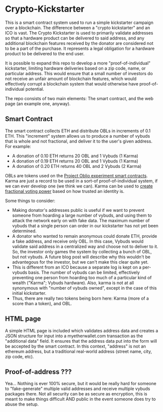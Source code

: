 # Crypto-Kickstarter
This is a smart contract system used to run a simple kickstarter campaign over a blockchain. The difference between a "crypto kickstarter" and an ICO is vast. The Crypto Kickstarter is used to primarily validate addresses so that a hardware product can be delivered to said address, and any additional blockchain features received by the donator are considered not to be a part of the purchase. It represents a legal obligation for a hardware product to be delivered to the end user. 

It is possible to expand this repo to develop a more "proof-of-individual" kickstarter, limiting hardware deliveries based on a zip code, name, or particular address. This would ensure that a small number of investors do not receive an unfair amount of blockchain features, which would effectively corrupt a blockchain system that would otherwise have proof-of-individual potential.

The repo consists of two main elements: The smart contract, and the web page (an example one, anyway).
## Smart Contract
The smart contract collects ETH and distribute OBLs in increments of 0.1 ETH. This "increment" system allows us to produce a number of vybuds that is whole and not fractional, and deliver it to the user's given address. For example:
* 	A donation of 0.10 ETH returns 20 OBL and 1 Vybuds (1 Karma)
* 	A donation of 0.19 ETH returns 20 OBL and 1 Vybuds (1 Karma)
* 	A donation of 0.20 ETH returns 40 OBL and 2 Vybuds (2 Karma)

OBLs are tokens used on the [Project Oblio experiment smart contracts](https://github.com/project-oblio/decentralized-neuroscience-smart-contracts). Karma are just a record to be used in a sort-of proof-of-individual system, if we can ever develop one (we think we can). Karma can be used to [create fractional voting power](https://medium.com/@FEhrsam/blockchain-governance-programming-our-future-c3bfe30f2d74) based on how trusted an identity is.

Some things to consider:
* Making donator's addresses public is useful if we want to prevent someone from hoarding a large number of vybuds, and using them to attack the network early on with fake data. The maximum number of vybuds that a single person can order in our kickstarter has not yet been determined.
* A donator who wanted to remain anonymous could donate ETH, provide a fake address, and receive only OBL. In this case, Vybuds would validate said address in a centralized way and choose not to deliver to it. So, the investor only games the system by collecting a bunch of OBL, but not vybuds. A future blog post will describe why this wouldn't be advantegous for the investor, but we can't make this clear quite yet. 
* This is different from an ICO because a separate log is kept on a per-vybuds basis. The number of vybuds can be limited, effectively preventing one person from hoarding too much of a particular kind of wealth ("Karma"; Vybuds hardware). Also, karma is not at all synonymous with "number of vybuds owned", except in the case of this initial kickstarter.
* Thus, there are really two tokens being born here: Karma (more of a score than a token), and OBL. 

## HTML page
A simple HTML page is included which validates address data and creates a JSON structure for input into a myetherwallet.com transaction as the "additional data" field. It ensures that the address data put into the form will be accepted by the smart contract. In this context, "address" is not an ethereum address, but a traditional real-world address (street name, city, zip code, etc).

## Proof-of-address ???
Yea... Nothing is ever 100% secure, but it would be really hard for someone to "fake-generate" multiple valid addresses and receive multiple vybuds packages there. Not all security can be as secure as encryption, this is meant to make things difficult AND public in the event someone does try to abuse the setup.
